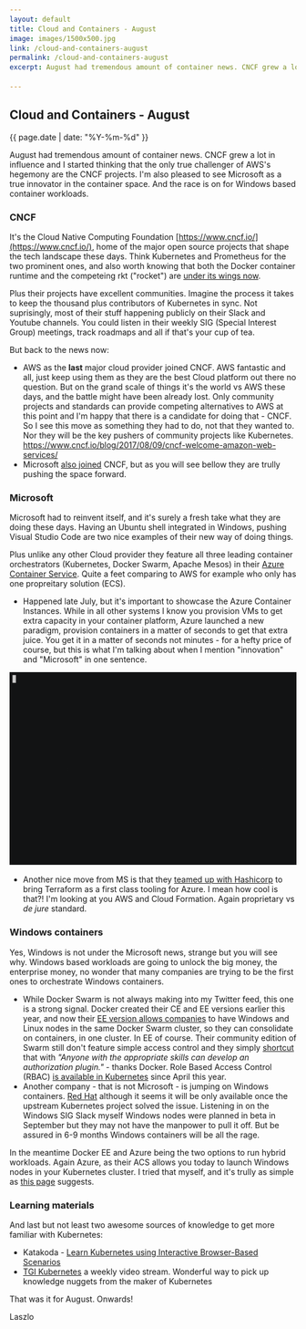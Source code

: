 ```yaml
---
layout: default
title: Cloud and Containers - August
image: images/1500x500.jpg
link: /cloud-and-containers-august
permalink: /cloud-and-containers-august
excerpt: August had tremendous amount of container news. CNCF grew a lot in influence and I started thinking  that the only true challenger of AWS's hegemony are the CNCF projects. I'm also pleased to see Microsoft as a true innovator in the container space. And the race is on for Windows based container workloads.

--- 
```


## Cloud and Containers - August
{{ page.date | date: "%Y-%m-%d" }}

August had tremendous amount of container news. CNCF grew a lot in influence and I started thinking  that the only true challenger of AWS's hegemony are the CNCF projects. I'm also pleased to see Microsoft as a true innovator in the container space. And the race is on for Windows based container workloads.

### CNCF

It's the Cloud Native Computing Foundation [https://www.cncf.io/](https://www.cncf.io/), home of the major open source projects that shape the tech landscape these days. Think Kubernetes and Prometheus for the two prominent ones, and also worth knowing that both the Docker container runtime and the competeing rkt ("rocket") are [under its wings now](https://thenewstack.io/separate-votes-cncf-adopts-dockers-containerd-coreos-rkt/). 

Plus their projects have excellent communities. Imagine the process it takes to keep the thousand plus contributors of Kubernetes in sync. Not suprisingly, most of their stuff happening publicly on their Slack and Youtube channels. You could listen in their weekly SIG (Special Interest Group) meetings, track roadmaps and all if that's your cup of tea.

But back to the news now:
* AWS as the **last** major cloud provider joined CNCF. AWS fantastic and all, just keep using them as they are the best Cloud platform out there no question. But on the grand scale of things it's the world vs AWS these days, and the battle might have been already lost. Only community projects and standards can provide competing alternatives to AWS at this point and I'm happy that there is a candidate for doing that - CNCF. So I see this move as something they had to do, not that they wanted to. Nor they will be the key pushers of community projects like Kubernetes. https://www.cncf.io/blog/2017/08/09/cncf-welcome-amazon-web-services/
* Microsoft [also joined](https://www.cncf.io/announcement/2017/07/26/microsoft-joins-cloud-native-computing-foundation-platinum-member/) CNCF, but as you will see bellow they are trully pushing the space forward.

### Microsoft

Microsoft had to reinvent itself, and it's surely a fresh take what they are doing these days. Having an Ubuntu shell integrated in Windows, pushing Visual Studio Code are two nice examples of their new way of doing things. 

Plus unlike any other Cloud provider they feature all three leading container orchestrators (Kubernetes, Docker Swarm, Apache Mesos) in their [Azure Container Service](https://docs.microsoft.com/en-us/azure/container-service/). Quite a feet comparing to AWS for example who only has one propreitary solution (ECS).

* Happened late July, but it's important to showcase the Azure Container Instances. While in all other systems I know you provision VMs to get extra capacity in your container platform, Azure launched a new paradigm, provision containers in a matter of seconds to get that extra juice. You get it in a matter of seconds not minutes - for a hefty price of course, but this is what I'm talking about when I mention "innovation" and "Microsoft" in one sentence.

![Azure Container Instances](images/aci-connector-k8s.gif)

* Another nice move from MS is that they [teamed up with Hashicorp](https://venturebeat.com/2017/08/17/hashicorp-and-microsoft-team-up-on-terraform-infrastructure-provisioning/) to bring Terraform as a first class tooling for Azure. I mean how cool is that?! I'm looking at you AWS and Cloud Formation. Again proprietary vs *de jure* standard.

### Windows containers

Yes, Windows is not under the Microsoft news, strange but you will see why. Windows based workloads are going to unlock the big money, the enterprise money, no wonder that many companies are trying to be the first ones to orchestrate Windows containers.

* While Docker Swarm is not always making into my Twitter feed, this one is a strong signal.
Docker created their CE and EE versions earlier this year, and now their [EE version allows companies](https://blog.docker.com/2017/08/docker-enterprise-edition-17-06/) to have Windows and Linux nodes in the same Docker Swarm cluster, so they can consolidate on containers, in one cluster. In EE of course. Their community edition of Swarm still don't feature simple access control and they simply [shortcut](https://docs.docker.com/engine/extend/plugins_authorization/#basic-principles) that with *"Anyone with the appropriate skills can develop an authorization plugin."* - thanks Docker. Role Based Access Control (RBAC) [is available in Kubernetes](https://laszlo.cloud/Why-access-control-is-key-for-a-secure-multi-tenant-Kubernetes-deployment) since April this year.
* Another company - that is not Microsoft - is jumping on Windows containers. [Red Hat](https://www.redhat.com/en/blog/supporting-windows-server-containers-red-hat-openshift) although it seems it will be only available once the upstream Kubernetes project solved the issue. 
Listening in on the Windows SIG Slack myself Windows nodes were planned in beta in September but they may not have the manpower to pull it off. But be assured in 6-9 months Windows containers will be all the rage.

In the meantime Docker EE and Azure being the two options to run hybrid workloads. Again Azure, as their ACS allows you today to launch Windows nodes in your Kubernetes cluster. I tried that myself, and it's trully as simple as [this page](https://docs.microsoft.com/en-us/azure/container-service/kubernetes/container-service-kubernetes-windows-walkthrough) suggests.

### Learning materials

And last but not least two awesome sources of knowledge to get more familiar with Kubernetes:

* Katakoda - [Learn Kubernetes using Interactive Browser-Based Scenarios](https://www.katacoda.com/courses/kubernetes)
* [TGI Kubernetes](https://www.youtube.com/watch?v=9YYeE-bMWv8) a weekly video stream. Wonderful way to pick up knowledge nuggets from the maker of Kubernetes

That was it for August. Onwards!

Laszlo
